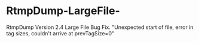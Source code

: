 # RtmpDump-LargeFile-
RtmpDump Version 2.4 Large File Bug Fix. "Unexpected start of file, error in tag sizes, couldn't arrive at prevTagSize=0"
